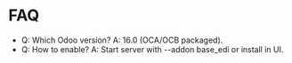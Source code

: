 # FAQ

- Q: Which Odoo version? A: 16.0 (OCA/OCB packaged).
- Q: How to enable? A: Start server with --addon base_edi or install in UI.
